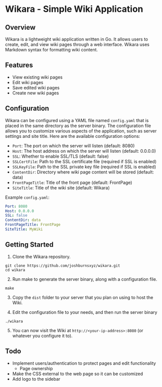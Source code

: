 # Wikara - Simple Wiki Application

## Overview
Wikara is a lightweight wiki application written in Go. It allows users to create, edit, and view wiki pages through a web interface. Wikara uses Markdown syntax for formatting wiki content.

## Features
- View existing wiki pages
- Edit wiki pages
- Save edited wiki pages
- Create new wiki pages

## Configuration
Wikara can be configured using a YAML file named `config.yaml` that is placed in the same directory as the server binary. The configuration file allows you to customize various aspects of the application, such as server settings and site title. Here are the available configuration options:

- `Port`: The port on which the server will listen (default: 8080)
- `Host`: The host address on which the server will listen (default: 0.0.0.0)
- `SSL`: Whether to enable SSL/TLS (default: false)
- `SSLCertFile`: Path to the SSL certificate file (required if SSL is enabled)
- `SSLKeyFile`: Path to the SSL private key file (required if SSL is enabled)
- `ContentDir`: Directory where wiki page content will be stored (default: data)
- `FrontPageTitle`: Title of the front page (default: FrontPage)
- `SiteTitle`: Title of the wiki site (default: Wikara)

Example `config.yaml`:
```yaml
Port: 8080
Host: 0.0.0.0
SSL: false
ContentDir: data
FrontPageTitle: FrontPage
SiteTitle: MyWiki
```

## Getting Started

1. Clone the Wikara repository.

``` console
git clone https://github.com/joshburnsxyz/wikara.git
cd wikara
```

2. Run make to generate the server binary, along with a configuration file.

``` console
make
```

3. Copy the `dist` folder to your server that you plan on using to host the Wiki.

4. Edit the configuration file to your needs, and then run the server binary

``` console
./wikara
```

5. You can now visit the Wiki at `http://<your-ip-address>:8080` (or whatever you configure it to).

## Todo

- Implement users/authentication to protect pages and edit functionality
	- Page ownership
- Make the CSS external to the web page so it can be customized
- Add logo to the sidebar
